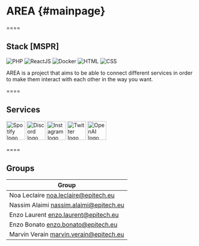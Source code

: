 # AREA          {#mainpage}

====

## Stack [MSPR]

![PHP](https://img.shields.io/badge/PHP-%23777BB4.svg?style=for-the-badge&logo=php&logoColor=white)
![ReactJS](https://img.shields.io/badge/ReactJS-%2320232A.svg?style=for-the-badge&logo=react&logoColor=white)
![Docker](https://img.shields.io/badge/Docker-%232496ED.svg?style=for-the-badge&logo=docker&logoColor=white)
![HTML](https://img.shields.io/badge/HTML-%23E44D26.svg?style=for-the-badge&logo=html5&logoColor=white)
![CSS](https://img.shields.io/badge/CSS-%231572B6.svg?style=for-the-badge&logo=css3&logoColor=white)

AREA is a project that aims to be able to connect different services in order to make them interact with each other in the way you want.

====

## Services

<img alt="Spotify logo" src="https://cdn.svgporn.com/logos/spotify.svg" width="50"> <img alt="Discord logo" src="https://cdn.svgporn.com/logos/discord.svg" width="50"> <img alt="Instagram logo" src="https://cdn.svgporn.com/logos/instagram.svg" width="50"> <img alt="Twitter logo" src="https://cdn.svgporn.com/logos/twitter.svg" width="50"> <img alt="OpenAI logo" src="https://cdn.svgporn.com/logos/openai.svg" width="50">

====

## Groups

| Group |
|--------------------------------------------------|
| Noa Leclaire <noa.leclaire@epitech.eu> |
| Nassim Alaimi   <nassim.alaimi@epitech.eu>   |
| Enzo Laurent <enzo.laurent@epitech.eu>  |
| Enzo Bonato <enzo.bonato@epitech.eu> |
| Marvin Verain  <marvin.verain@epitech.eu>    |
